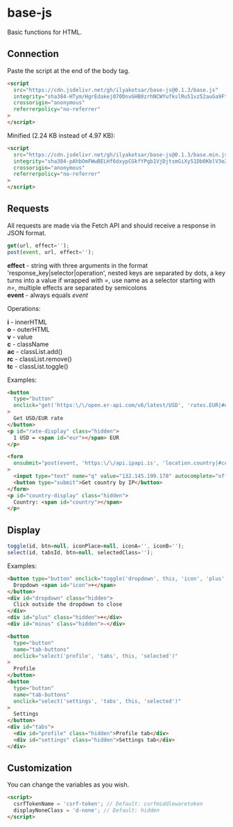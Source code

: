 # base-js

Basic functions for HTML.

## Connection

Paste the script at the end of the body tag.

```html
<script
  src="https://cdn.jsdelivr.net/gh/ilyakotsar/base-js@0.1.3/base.js"
  integrity="sha384-HTym/HgrEdakej070DnvGHB0zrhNCWYufkslRu51vz52auGa9FtQKkT88FLZn44+"
  crossorigin="anonymous"
  referrerpolicy="no-referrer"
>
</script>
```

Minified (2.24 KB instead of 4.97 KB):

```html
<script
  src="https://cdn.jsdelivr.net/gh/ilyakotsar/base-js@0.1.3/base.min.js"
  integrity="sha384-pAhbOmFWwBELHf6dxypCGkfYPgb1VjDjtsmGiXy51Db0KblV3eZ4QN4kyrvS/lEJ"
  crossorigin="anonymous"
  referrerpolicy="no-referrer"
>
</script>
```

## Requests

All requests are made via the Fetch API and should receive a response in JSON format.

```js
get(url, effect='');
post(event, url, effect='');
```

**effect** - string with three arguments in the format 'response_key|selector|operation',
nested keys are separated by dots, a key turns into a value if wrapped with *=*,
use name as a selector starting with *n=*,
multiple effects are separated by semicolons\
**event** - always equals *event*

Operations:

**i** - innerHTML\
**o** - outerHTML\
**v** - value\
**c** - className\
**ac** - classList.add()\
**rc** - classList.remove()\
**tc** - classList.toggle()

Examples:

```html
<button
  type="button"
  onclick="get('https:\/\/open.er-api.com/v6/latest/USD', 'rates.EUR|#eur|i; =hidden=|#rate-display|rc')"
>
  Get USD/EUR rate
</button>
<p id="rate-display" class="hidden">
  1 USD = <span id="eur"></span> EUR
</p>
```

```html
<form
  onsubmit="post(event, 'https:\/\/api.ipapi.is', 'location.country|#country|i; =hidden=|#country-display|rc')"
>
  <input type="text" name="q" value="132.145.199.178" autocomplete="off">
  <button type="submit">Get country by IP</button>
</form>
<p id="country-display" class="hidden">
  Country: <span id="country"></span>
</p>
```

## Display

```js
toggle(id, btn=null, iconPlace=null, iconA='', iconB='');
select(id, tabsId, btn=null, selectedClass='');
```

Examples:

```html
<button type="button" onclick="toggle('dropdown', this, 'icon', 'plus', 'minus')">
  Dropdown <span id="icon">+</span>
</button>
<div id="dropdown" class="hidden">
  Click outside the dropdown to close
</div>
<div id="plus" class="hidden">+</div>
<div id="minus" class="hidden">-</div>
```

```html
<button
  type="button"
  name="tab-buttons"
  onclick="select('profile', 'tabs', this, 'selected')"
>
  Profile
</button>
<button
  type="button"
  name="tab-buttons"
  onclick="select('settings', 'tabs', this, 'selected')"
>
  Settings
</button>
<div id="tabs">
  <div id="profile" class="hidden">Profile tab</div>
  <div id="settings" class="hidden">Settings tab</div>
</div>
```

## Customization

You can change the variables as you wish.

```html
<script>
  csrfTokenName = 'csrf-token'; // Default: csrfmiddlewaretoken
  displayNoneClass = 'd-none'; // Default: hidden  
</script>
```
